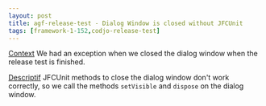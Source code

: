 ```yaml
---
layout: post
title: agf-release-test - Dialog Window is closed without JFCUnit
tags: [framework-1-152,codjo-release-test]
---
```

<u>Context</u>
We had an exception when we closed the dialog window when the release test is finished.

<u>Descriptif</u>
JFCUnit methods to close the dialog window don't work correctly, so we call the methods ```setVisible``` and ```dispose``` on the dialog window.